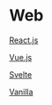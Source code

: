 # Web

[React.js](Web%20e778e6fb9f5b47349bd299e30344494f/React%20js%2079cb393adce74d65bb0b82de86adb8ba.md)

[Vue.js](Web%20e778e6fb9f5b47349bd299e30344494f/Vue%20js%2066f09b77b413447da329330c75b9f433.md)

[Svelte](Web%20e778e6fb9f5b47349bd299e30344494f/Svelte%206e0c64c1026b45129095ba57d2e7467d.md)

[Vanilla](Web%20e778e6fb9f5b47349bd299e30344494f/Vanilla%20f5a8fc42746d4d4d9ee7d4d4ea1c6e2f.md)